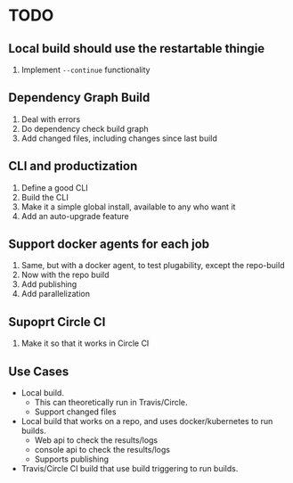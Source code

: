 # TODO

## Local build should use the restartable thingie

1. Implement `--continue` functionality

## Dependency Graph Build

1. Deal with errors
1. Do dependency check build graph
1. Add changed files, including changes since last build

## CLI and productization

1. Define a good CLI
1. Build the CLI
1. Make it a simple global install, available to any who want it
1. Add an auto-upgrade feature

## Support docker agents for each job

1. Same, but with a docker agent, to test plugability, except the repo-build
1. Now with the repo build
1. Add publishing
1. Add parallelization

## Supoprt Circle CI

1. Make it so that it works in Circle CI

## Use Cases

* Local build.
  * This can theoretically run in Travis/Circle.
  * Support changed files
* Local build that works on a repo, and uses docker/kubernetes to run builds.
  * Web api to check the results/logs
  * console api to check the results/logs
  * Supports publishing
* Travis/Circle CI build that use build triggering to run builds.
